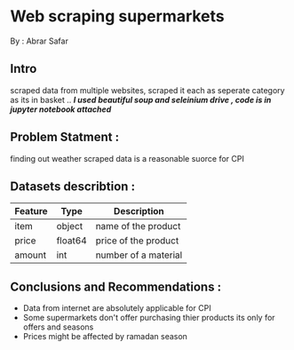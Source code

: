 # Web scraping supermarkets 
  By : Abrar Safar
  
  
## Intro 

scraped data from multiple websites, scraped it each as seperate category as its in basket .. 
***I used beautiful soup and seleinium drive , code is in jupyter notebook attached***


## Problem Statment : 

finding out weather scraped data is a reasonable suorce for CPI




## Datasets describtion : 

|Feature|Type|Description|
|---|---|---|
|item|object|name of the product| 
|price|float64|price of the product| 
|amount|int|number of a material| 


## Conclusions and Recommendations :

* Data from internet are absolutely applicable for CPI 
* Some supermarkets don't offer purchasing thier products its only for offers and seasons 
* Prices might be affected by ramadan season 



